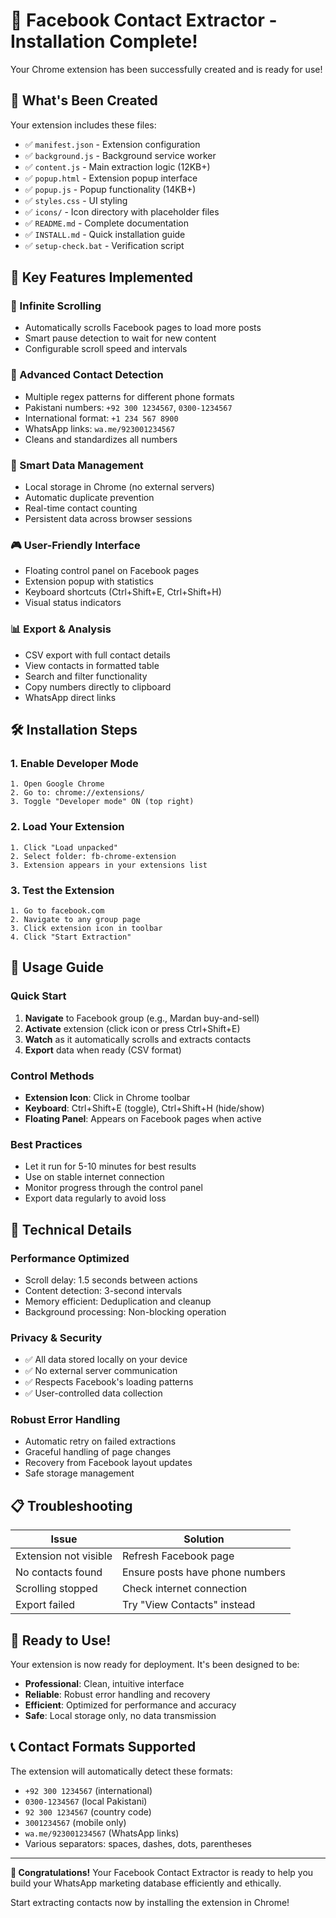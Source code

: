 # 🚀 Facebook Contact Extractor - Installation Complete!

Your Chrome extension has been successfully created and is ready for use!

## 📁 What's Been Created

Your extension includes these files:
- ✅ `manifest.json` - Extension configuration
- ✅ `background.js` - Background service worker  
- ✅ `content.js` - Main extraction logic (12KB+)
- ✅ `popup.html` - Extension popup interface
- ✅ `popup.js` - Popup functionality (14KB+)
- ✅ `styles.css` - UI styling
- ✅ `icons/` - Icon directory with placeholder files
- ✅ `README.md` - Complete documentation
- ✅ `INSTALL.md` - Quick installation guide
- ✅ `setup-check.bat` - Verification script

## 🎯 Key Features Implemented

### 🔄 Infinite Scrolling
- Automatically scrolls Facebook pages to load more posts
- Smart pause detection to wait for new content
- Configurable scroll speed and intervals

### 📱 Advanced Contact Detection
- Multiple regex patterns for different phone formats
- Pakistani numbers: `+92 300 1234567`, `0300-1234567`
- International format: `+1 234 567 8900`
- WhatsApp links: `wa.me/923001234567`
- Cleans and standardizes all numbers

### 💾 Smart Data Management
- Local storage in Chrome (no external servers)
- Automatic duplicate prevention
- Real-time contact counting
- Persistent data across browser sessions

### 🎮 User-Friendly Interface
- Floating control panel on Facebook pages
- Extension popup with statistics
- Keyboard shortcuts (Ctrl+Shift+E, Ctrl+Shift+H)
- Visual status indicators

### 📊 Export & Analysis
- CSV export with full contact details
- View contacts in formatted table
- Search and filter functionality
- Copy numbers directly to clipboard
- WhatsApp direct links

## 🛠️ Installation Steps

### 1. Enable Developer Mode
```
1. Open Google Chrome
2. Go to: chrome://extensions/
3. Toggle "Developer mode" ON (top right)
```

### 2. Load Your Extension
```
1. Click "Load unpacked"
2. Select folder: fb-chrome-extension
3. Extension appears in your extensions list
```

### 3. Test the Extension
```
1. Go to facebook.com
2. Navigate to any group page
3. Click extension icon in toolbar
4. Click "Start Extraction"
```

## 🎯 Usage Guide

### Quick Start
1. **Navigate** to Facebook group (e.g., Mardan buy-and-sell)
2. **Activate** extension (click icon or press Ctrl+Shift+E)
3. **Watch** as it automatically scrolls and extracts contacts
4. **Export** data when ready (CSV format)

### Control Methods
- **Extension Icon**: Click in Chrome toolbar
- **Keyboard**: Ctrl+Shift+E (toggle), Ctrl+Shift+H (hide/show)
- **Floating Panel**: Appears on Facebook pages when active

### Best Practices
- Let it run for 5-10 minutes for best results
- Use on stable internet connection
- Monitor progress through the control panel
- Export data regularly to avoid loss

## 🔧 Technical Details

### Performance Optimized
- Scroll delay: 1.5 seconds between actions
- Content detection: 3-second intervals
- Memory efficient: Deduplication and cleanup
- Background processing: Non-blocking operation

### Privacy & Security
- ✅ All data stored locally on your device
- ✅ No external server communication
- ✅ Respects Facebook's loading patterns
- ✅ User-controlled data collection

### Robust Error Handling
- Automatic retry on failed extractions
- Graceful handling of page changes
- Recovery from Facebook layout updates
- Safe storage management

## 📋 Troubleshooting

| Issue | Solution |
|-------|----------|
| Extension not visible | Refresh Facebook page |
| No contacts found | Ensure posts have phone numbers |
| Scrolling stopped | Check internet connection |
| Export failed | Try "View Contacts" instead |

## 🚀 Ready to Use!

Your extension is now ready for deployment. It's been designed to be:
- **Professional**: Clean, intuitive interface
- **Reliable**: Robust error handling and recovery
- **Efficient**: Optimized for performance and accuracy
- **Safe**: Local storage only, no data transmission

## 📞 Contact Formats Supported

The extension will automatically detect these formats:
- `+92 300 1234567` (international)
- `0300-1234567` (local Pakistani)
- `92 300 1234567` (country code)
- `3001234567` (mobile only)
- `wa.me/923001234567` (WhatsApp links)
- Various separators: spaces, dashes, dots, parentheses

---

**🎉 Congratulations!** Your Facebook Contact Extractor is ready to help you build your WhatsApp marketing database efficiently and ethically.

Start extracting contacts now by installing the extension in Chrome!
